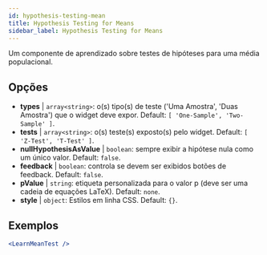 ```yaml
---
id: hypothesis-testing-mean
title: Hypothesis Testing for Means
sidebar_label: Hypothesis Testing for Means
---
```


Um componente de aprendizado sobre testes de hipóteses para uma média populacional.

## Opções

* __types__ | `array<string>`: o(s) tipo(s) de teste ('Uma Amostra', 'Duas Amostra') que o widget deve expor. Default: `[
  'One-Sample',
  'Two-Sample'
]`.
* __tests__ | `array<string>`: o(s) teste(s) exposto(s) pelo widget. Default: `[
  'Z-Test',
  'T-Test'
]`.
* __nullHypothesisAsValue__ | `boolean`: sempre exibir a hipótese nula como um único valor. Default: `false`.
* __feedback__ | `boolean`: controla se devem ser exibidos botões de feedback. Default: `false`.
* __pValue__ | `string`: etiqueta personalizada para o valor p (deve ser uma cadeia de equações LaTeX). Default: `none`.
* __style__ | `object`: Estilos em linha CSS. Default: `{}`.


## Exemplos

```jsx live
<LearnMeanTest />
```

